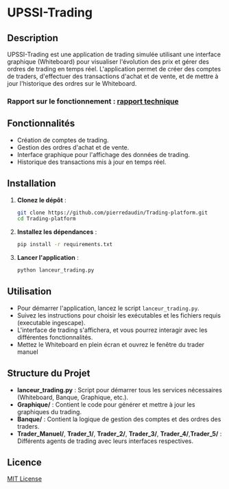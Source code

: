 # UPSSI-Trading

## Description
UPSSI-Trading est une application de trading simulée utilisant une interface graphique (Whiteboard) pour visualiser l'évolution des prix et gérer des ordres de trading en temps réel. L'application permet de créer des comptes de traders, d'effectuer des transactions d'achat et de vente, et de mettre à jour l'historique des ordres sur le Whiteboard.

### Rapport sur le fonctionnement : [rapport technique](./Rapport/rapport_technique.md)

## Fonctionnalités
- Création de comptes de trading.
- Gestion des ordres d'achat et de vente.
- Interface graphique pour l'affichage des données de trading.
- Historique des transactions mis à jour en temps réel.

## Installation
1. **Clonez le dépôt** :
    ```bash
    git clone https://github.com/pierredaudin/Trading-platform.git
    cd Trading-platform
    ```
2. **Installez les dépendances** :
    ```bash
    pip install -r requirements.txt
    ```
3. **Lancer l'application** :
    ```bash
    python lanceur_trading.py
    ```

## Utilisation
- Pour démarrer l'application, lancez le script `lanceur_trading.py`.
- Suivez les instructions pour choisir les exécutables et les fichiers requis (executable ingescape).
- L'interface de trading s'affichera, et vous pourrez interagir avec les différentes fonctionnalités.
- Mettez le Whiteboard en plein écran et ouvrez le fenêtre du trader manuel

## Structure du Projet
- **lanceur_trading.py** : Script pour démarrer tous les services nécessaires (Whiteboard, Banque, Graphique, etc.).
- **Graphique/** : Contient le code pour générer et mettre à jour les graphiques du trading.
- **Banque/** : Contient la logique de gestion des comptes et des ordres des traders.
- **Trader_Manuel/**, **Trader_1/**, **Trader_2/**, **Trader_3/**, **Trader_4/**,**Trader_5/** : Différents agents de trading avec leurs interfaces respectives.

## Licence
[MIT License](LICENSE)
